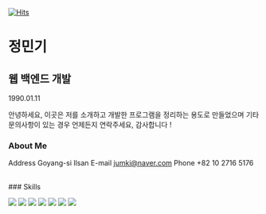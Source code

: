 [![Hits](https://hits.seeyoufarm.com/api/count/incr/badge.svg?url=https%3A%2F%2Fgithub.com%2Fmingkking%2Fmingkking&count_bg=%2379C83D&title_bg=%23555555&icon=&icon_color=%23E7E7E7&title=hits&edge_flat=false)](https://hits.seeyoufarm.com)

# 정민기
## 웹 백엔드 개발
1990.01.11

안녕하세요, 이곳은 저를 소개하고 개발한 프로그램을 정리하는 용도로 만들었으며 기타 문의사항이 있는 경우 언제든지 연락주세요,
감사합니다 !

### About Me

Address Goyang-si Ilsan
E-mail jumki@naver.com
Phone +82 10 2716 5176


<br>
### Skills

<img src="https://img.shields.io/badge/Java-3766AB?style=flat-square&logo=Python&logoColor=white"/></a>
<img src="https://img.shields.io/badge/Oracle-3766AB?style=flat-square&logo=Python&logoColor=white"/></a>
<img src="https://img.shields.io/badge/HTML-3766AB?style=flat-square&logo=Python&logoColor=white"/></a>
<img src="https://img.shields.io/badge/CSS-3766AB?style=flat-square&logo=Python&logoColor=white"/></a>
<img src="https://img.shields.io/badge/JavaScript-3766AB?style=flat-square&logo=Python&logoColor=white"/></a>
<img src="https://img.shields.io/badge/JSP-3766AB?style=flat-square&logo=Python&logoColor=white"/></a>
<img src="https://img.shields.io/badge/Spring-3766AB?style=flat-square&logo=Python&logoColor=white"/></a>

<!--
**mingkking/mingkking** is a ✨ _special_ ✨ repository because its `README.md` (this file) appears on your GitHub profile.

Here are some ideas to get you started:

- 🔭 I’m currently working on ...
- 🌱 I’m currently learning ...
- 👯 I’m looking to collaborate on ...
- 🤔 I’m looking for help with ...
- 💬 Ask me about ...
- 📫 How to reach me: ...
- 😄 Pronouns: ...
- ⚡ Fun fact: ...
-->
